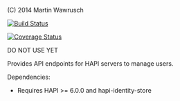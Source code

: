 (C) 2014 Martin Wawrusch

[![Build Status](https://travis-ci.org/codedoctor/hapi-routes-users.svg?branch=master)](https://travis-ci.org/codedoctor/hapi-routes-users)

[![Coverage Status](https://img.shields.io/coveralls/codedoctor/hapi-routes-users.svg)](https://coveralls.io/r/codedoctor/hapi-routes-users)


DO NOT USE YET

Provides API endpoints for HAPI servers to manage users.

Dependencies:

* Requires HAPI >= 6.0.0 and hapi-identity-store

